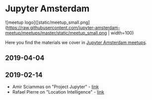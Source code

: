 # Jupyter Amsterdam

![meetup logo]([static/meetup_small.png](https://raw.githubusercontent.com/jupyter-amsterdam-meetup/meetups/master/static/meetup_small.png | width=100)

Here you find the materials we cover in [Jupyter Amsterdam meetups](https://www.meetup.com/Jupyter-Amsterdam/).

## 2019-04-04

## 2019-02-14

- Amir Sciammas on "Project Jupyter" - [link](https://github.com/amirsciammas/JupyterAmsterdamMeetup)
- Rafael Pierre on "Location Intelligence" - [link](https://github.com/rafaelpierre/JupyterAMS)
